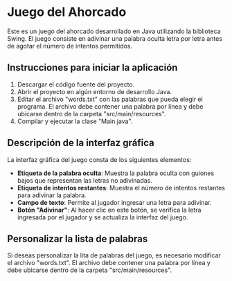 # Juego del Ahorcado

Este es un juego del ahorcado desarrollado en Java utilizando la biblioteca Swing. El juego consiste en adivinar una palabra oculta letra por letra antes de agotar el número de intentos permitidos.

## Instrucciones para iniciar la aplicación

1. Descargar el código fuente del proyecto.
2. Abrir el proyecto en algún entorno de desarrollo Java.
3. Editar el archivo "words.txt" con las palabras que pueda elegir el programa. El archivo debe contener una palabra por línea y debe ubicarse dentro de la carpeta "src/main/resources".
4. Compilar y ejecutar la clase "Main.java".

## Descripción de la interfaz gráfica

La interfaz gráfica del juego consta de los siguientes elementos:

- **Etiqueta de la palabra oculta**: Muestra la palabra oculta con guiones bajos que representan las letras no adivinadas.
- **Etiqueta de intentos restantes**: Muestra el número de intentos restantes para adivinar la palabra.
- **Campo de texto**: Permite al jugador ingresar una letra para adivinar.
- **Botón "Adivinar"**: Al hacer clic en este botón, se verifica la letra ingresada por el jugador y se actualiza la interfaz del juego.

## Personalizar la lista de palabras

Si deseas personalizar la lita de palabras del juego, es necesario modificar el archivo "words.txt". El archivo debe contener una palabra por línea y debe ubicarse dentro de la carpeta "src/main/resources".
